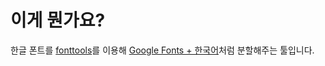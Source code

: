 # 이게 뭔가요?

한글 폰트를 [fonttools](https://github.com/fonttools/fonttools)를 이용해
[Google Fonts + 한국어](https://googlefonts.github.io/korean/)처럼 분할해주는 툴입니다.
